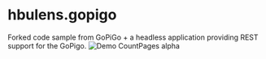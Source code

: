# hbulens.gopigo

Forked code sample from GoPiGo + a headless application providing REST support for the GoPigo.
![Demo CountPages alpha](http://i.giphy.com/l46C5RzOBbNtEzTeU.gif)
